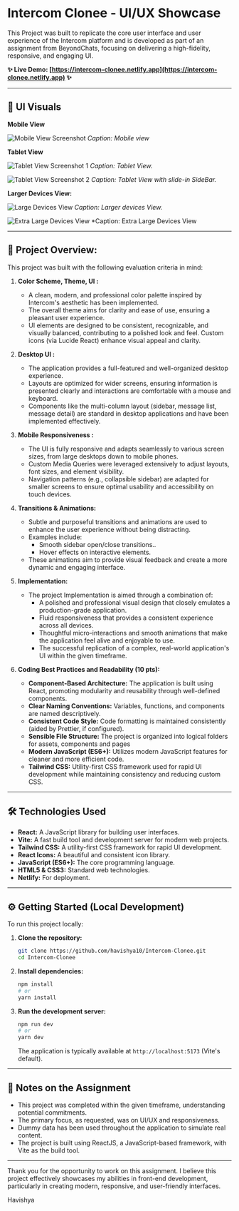 # Intercom Clonee - UI/UX Showcase

This Project was built to replicate the core user interface and user experience of the Intercom platform and is developed as part of an assignment from BeyondChats, focusing on delivering a high-fidelity, responsive, and engaging UI.

**✨ Live Demo: [https://intercom-clonee.netlify.app](https://intercom-clonee.netlify.app) ✨**

---

## 📸 UI Visuals

**Mobile View**

![Mobile View Screenshot](https://res.cloudinary.com/dkprubmc9/image/upload/v1748182031/M-1_gytxxn.png)
*Caption: Mobile view*

**Tablet View**

![Tablet View Screenshot 1](https://res.cloudinary.com/dkprubmc9/image/upload/v1748182258/T-1_mbyb3h.png)
*Caption: Tablet View.*

![Tablet View Screenshot 2](https://res.cloudinary.com/dkprubmc9/image/upload/v1748182352/T-2_ofjdvb.png)
*Caption: Tablet View with slide-in SideBar.*

**Larger Devices View:**

![Large Devices View](https://res.cloudinary.com/dkprubmc9/image/upload/v1748182141/L-1_vy2myt.png)
*Caption: Larger devices View.*


![Extra Large Devices View](https://res.cloudinary.com/dkprubmc9/image/upload/v1748181740/D-1_anxvy8.png)
*Caption: Extra Large Devices View

---

## 🎯 Project Overview:

This project was built with the following evaluation criteria in mind:

1.  **Color Scheme, Theme, UI :**
    *   A clean, modern, and professional color palette inspired by Intercom's aesthetic has been implemented.
    *   The overall theme aims for clarity and ease of use, ensuring a pleasant user experience.
    *   UI elements are designed to be consistent, recognizable, and visually balanced, contributing to a polished look and feel. Custom icons (via Lucide React) enhance visual appeal and clarity.

2.  **Desktop UI :**
    *   The application provides a full-featured and well-organized desktop experience.
    *   Layouts are optimized for wider screens, ensuring information is presented clearly and interactions are comfortable with a mouse and keyboard.
    *   Components like the multi-column layout (sidebar, message list, message detail) are standard in desktop applications and have been implemented effectively.

3.  **Mobile Responsiveness :**
    *   The UI is fully responsive and adapts seamlessly to various screen sizes, from large desktops down to mobile phones.
    *   Custom Media Queries were leveraged extensively to adjust layouts, font sizes, and element visibility.
    *   Navigation patterns (e.g., collapsible sidebar) are adapted for smaller screens to ensure optimal usability and accessibility on touch devices.

4.  **Transitions & Animations:**
    *   Subtle and purposeful transitions and animations are used to enhance the user experience without being distracting.
    *   Examples include:
        *   Smooth sidebar open/close transitions..
        *   Hover effects on interactive elements.
    *   These animations aim to provide visual feedback and create a more dynamic and engaging interface.
      
5.  **Implementation:**
    *   The project Implementation is aimed through a combination of:
        *   A polished and professional visual design that closely emulates a production-grade application.
        *   Fluid responsiveness that provides a consistent experience across all devices.
        *   Thoughtful micro-interactions and smooth animations that make the application feel alive and enjoyable to use.
        *   The successful replication of a complex, real-world application's UI within the given timeframe.

6.  **Coding Best Practices and Readability (10 pts):**
    *   **Component-Based Architecture:** The application is built using React, promoting modularity and reusability through well-defined components.
    *   **Clear Naming Conventions:** Variables, functions, and components are named descriptively.
    *   **Consistent Code Style:** Code formatting is maintained consistently (aided by Prettier, if configured).
    *   **Sensible File Structure:** The project is organized into logical folders for assets, components and pages 
    *   **Modern JavaScript (ES6+):** Utilizes modern JavaScript features for cleaner and more efficient code.
    *   **Tailwind CSS:** Utility-first CSS framework used for rapid UI development while maintaining consistency and reducing custom CSS. 

---

## 🛠️ Technologies Used

*   **React:** A JavaScript library for building user interfaces.
*   **Vite:** A fast build tool and development server for modern web projects.
*   **Tailwind CSS:** A utility-first CSS framework for rapid UI development.
*   **React Icons:** A beautiful and consistent icon library.
*   **JavaScript (ES6+):** The core programming language.
*   **HTML5 & CSS3:** Standard web technologies.
*   **Netlify:** For deployment.

---

## ⚙️ Getting Started (Local Development)

To run this project locally:

1.  **Clone the repository:**
    ```bash
    git clone https://github.com/havishya10/Intercom-Clonee.git
    cd Intercom-Clonee
    ```

2.  **Install dependencies:**
    ```bash
    npm install
    # or
    yarn install
    ```

3.  **Run the development server:**
    ```bash
    npm run dev
    # or
    yarn dev
    ```
    The application is typically available at `http://localhost:5173` (Vite's default).

---

## 📝 Notes on the Assignment

*   This project was completed within the given timeframe, understanding potential commitments.
*   The primary focus, as requested, was on UI/UX and responsiveness.
*   Dummy data has been used throughout the application to simulate real content.
*   The project is built using ReactJS, a JavaScript-based framework, with Vite as the build tool.

---

Thank you for the opportunity to work on this assignment. I believe this project effectively showcases my abilities in front-end development, particularly in creating modern, responsive, and user-friendly interfaces.

Havishya
